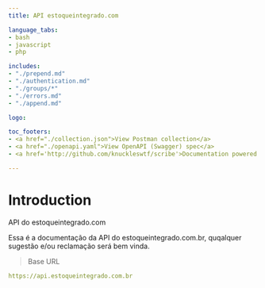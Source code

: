 ```yaml
---
title: API estoqueintegrado.com

language_tabs:
- bash
- javascript
- php

includes:
- "./prepend.md"
- "./authentication.md"
- "./groups/*"
- "./errors.md"
- "./append.md"

logo: 

toc_footers:
- <a href="./collection.json">View Postman collection</a>
- <a href="./openapi.yaml">View OpenAPI (Swagger) spec</a>
- <a href='http://github.com/knuckleswtf/scribe'>Documentation powered by Scribe ✍</a>

---
```


# Introduction



API do estoqueintegrado.com

<aside>Essa é a documentação da API do estoqueintegrado.com.br, quqalquer sugestão e/ou reclamação será bem vinda.</aside>

<script src="https://cdn.jsdelivr.net/npm/lodash@4.17.10/lodash.min.js"></script>
<script>
    var baseUrl = "https://api.estoqueintegrado.com.br";
</script>
<script src="js/tryitout-2.5.3.js"></script>

> Base URL

```yaml
https://api.estoqueintegrado.com.br
```